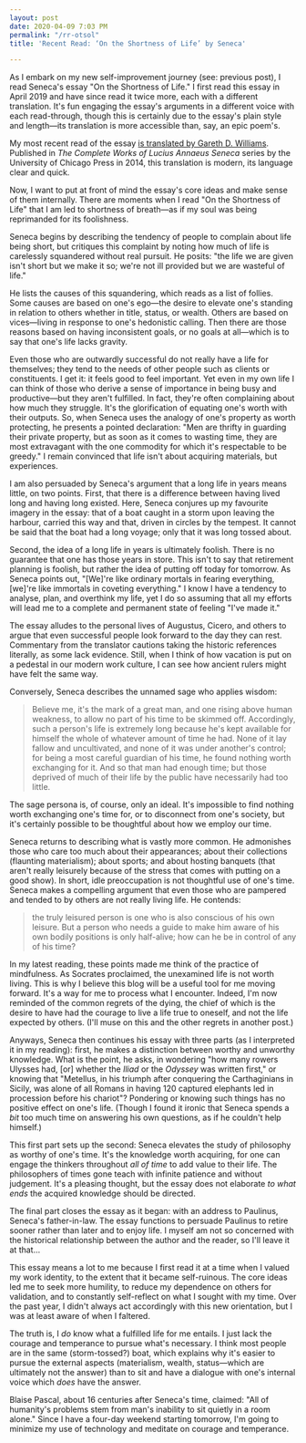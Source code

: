 ```yaml
---
layout: post
date: 2020-04-09 7:03 PM
permalink: "/rr-otsol"
title: 'Recent Read: ‘On the Shortness of Life’ by Seneca'

---
```

As I embark on my new self-improvement journey (see: previous post), I read Seneca's essay "On the Shortness of Life." I first read this essay in April 2019 and have since read it twice more, each with a different translation. It's fun engaging the essay's arguments in a different voice with each read-through, though this is certainly due to the essay's plain style and length—its translation is more accessible than, say, an epic poem's.

My most recent read of the essay [is translated by Gareth D. Williams](https://archive.org/details/SenecaOnTheShortnessOfLife/mode/2up). Published in _The Complete Works of Lucius Annaeus Seneca_ series by the University of Chicago Press in 2014, this translation is modern, its language clear and quick.

Now, I want to put at front of mind the essay's core ideas and make sense of them internally. There are moments when I read "On the Shortness of Life" that I am led to shortness of breath—as if my soul was being reprimanded for its foolishness.

Seneca begins by describing the tendency of people to complain about life being short, but critiques this complaint by noting how much of life is carelessly squandered without real pursuit. He posits: "the life we are given isn't short but we make it so; we're not ill provided but we are wasteful of life."

He lists the causes of this squandering, which reads as a list of follies. Some causes are based on one's ego—the desire to elevate one's standing in relation to others whether in title, status, or wealth. Others are based on vices—living in response to one's hedonistic calling. Then there are those reasons based on having inconsistent goals, or no goals at all—which is to say that one's life lacks gravity.

Even those who are outwardly successful do not really have a life for themselves; they tend to the needs of other people such as clients or constituents. I get it: it feels good to feel important. Yet even in my own life I can think of those who derive a sense of importance in being busy and productive—but they aren't fulfilled. In fact, they're often complaining about how much they struggle. It's the glorification of equating one's worth with their outputs. So, when Seneca uses the analogy of one's property as worth protecting, he presents a pointed declaration: "Men are thrifty in guarding their private property, but as soon as it comes to wasting time, they are most extravagant with the one commodity for which it's respectable to be greedy." I remain convinced that life isn't about acquiring materials, but experiences.

I am also persuaded by Seneca's argument that a long life in years means little, on two points. First, that there is a difference between having lived long and having long existed. Here, Seneca conjures up my favourite imagery in the essay: that of a boat caught in a storm upon leaving the harbour, carried this way and that, driven in circles by the tempest. It cannot be said that the boat had a long voyage; only that it was long tossed about.

Second, the idea of a long life in years is ultimately foolish. There is no guarantee that one has those years in store. This isn't to say that retirement planning is foolish, but rather the idea of putting off today for tomorrow. As Seneca points out, "\[We\]'re like ordinary mortals in fearing everything, \[we\]'re like immortals in coveting everything." I know I have a tendency to analyse, plan, and overthink my life, yet I do so assuming that all my efforts will lead me to a complete and permanent state of feeling "I've made it."

The essay alludes to the personal lives of Augustus, Cicero, and others to argue that even successful people look forward to the day they can rest. Commentary from the translator cautions taking the historic references literally, as some lack evidence. Still, when I think of how vacation is put on a pedestal in our modern work culture, I can see how ancient rulers might have felt the same way.

Conversely, Seneca describes the unnamed sage who applies wisdom:

> Believe me, it's the mark of a great man, and one rising above human weakness, to allow no part of his time to be skimmed off. Accordingly, such a person's life is extremely long because he's kept available for himself the whole of whatever amount of time he had. None of it lay fallow and uncultivated, and none of it was under another's control; for being a most careful guardian of his time, he found nothing worth exchanging for it. And so that man had enough time; but those deprived of much of their life by the public have necessarily had too little.

The sage persona is, of course, only an ideal. It's impossible to find nothing worth exchanging one's time for, or to disconnect from one's society, but it's certainly possible to be thoughtful about how we employ our time.

Seneca returns to describing what is vastly more common. He admonishes those who care too much about their appearances; about their collections (flaunting materialism); about sports;  and about hosting banquets (that aren't really leisurely because of the stress that comes with putting on a good show). In short, idle preoccupation is not thoughtful use of one's time. Seneca makes a compelling argument that even those who are pampered and tended to by others are not really living life. He contends:

> the truly leisured person is one who is also conscious of his own leisure. But a person who needs a guide to make him aware of his own bodily positions is only half-alive; how can he be in control of any of his time?

In my latest reading, these points made me think of the practice of mindfulness. As Socrates proclaimed, the unexamined life is not worth living. This is why I believe this blog will be a useful tool for me moving forward. It's a way for me to process what I encounter. Indeed, I'm now reminded of the common regrets of the dying, the chief of which is the desire to have had the courage to live a life true to oneself, and not the life expected by others. (I'll muse on this and the other regrets in another post.)

Anyways, Seneca then continues his essay with three parts (as I interpreted it in my reading): first, he makes a distinction between worthy and unworthy knowledge. What is the point, he asks, in wondering "how many rowers Ulysses had, \[or\] whether the _Iliad_ or the _Odyssey_ was written first," or knowing that "Metellus, in his triumph after conquering the Carthaginians in Sicily, was alone of all Romans in having 120 captured elephants led in procession before his chariot"? Pondering or knowing such things has no positive effect on one's life. (Though I found it ironic that Seneca spends a _bit_ too much time on answering his own questions, as if he couldn't help himself.)

This first part sets up the second: Seneca elevates the study of philosophy as worthy of one's time. It's the knowledge worth acquiring, for one can engage the thinkers throughout _all of time_ to add value to their life. The philosophers of times gone teach with infinite patience and without judgement. It's a pleasing thought, but the essay does not elaborate _to what ends_ the acquired knowledge should be directed.

The final part closes the essay as it began: with an address to Paulinus, Seneca's father-in-law. The essay functions to persuade Paulinus to retire sooner rather than later and to enjoy life. I myself am not so concerned with the historical relationship between the author and the reader, so I'll leave it at that...

This essay means a lot to me because I first read it at a time when I valued my work identity, to the extent that it became self-ruinous. The core ideas led me to seek more humility, to reduce my dependence on others for validation, and to constantly self-reflect on what I sought with my time. Over the past year, I didn't always act accordingly with this new orientation, but I was at least aware of when I faltered.

The truth is, I _do_ know what a fulfilled life for me entails. I just lack the courage and temperance to pursue what's necessary. I think most people are in the same (storm-tossed?) boat, which explains why it's easier to pursue the external aspects (materialism, wealth, status—which are ultimately not the answer) than to sit and have a dialogue with one's internal voice which _does_ have the answer.

Blaise Pascal, about 16 centuries after Seneca's time, claimed: "All of humanity's problems stem from man's inability to sit quietly in a room alone." Since I have a four-day weekend starting tomorrow, I'm going to minimize my use of technology and meditate on courage and temperance.